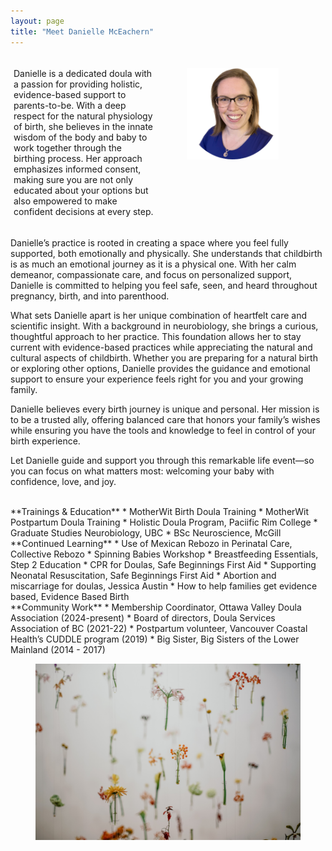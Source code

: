 ```yaml
---
layout: page
title: "Meet Danielle McEachern"
---
```

<style>

/* Create three equal columns that floats next to each other */
.column {
  float: left;
  width: 45%;
  padding: 5px;
}

/* Clear floats after the columns */
.row:after {
  content: "";
  display: table;
  clear: both;

.center {
        text-align: center;
      }

@media screen and (max-width: 600px) {
        .column {
          width: 100%;
        }
      }
  
</style>

<div class="row">
  <div class="column">

  <p>Danielle is a dedicated doula with a passion for providing holistic, evidence-based support to parents-to-be. With a deep respect for the natural physiology of birth, she believes in the innate wisdom of the body and baby to work together through the birthing process. Her approach emphasizes informed consent, making sure you are not only educated about your options but also empowered to make confident decisions at every step.</p>

  </div>

  <div class="column">
  <div class="center">
    <figure>
      <img src="assets/images/Face.png" width="225" alt="Danielle's face, she has medium-length brown hair, blue eyes and glasses, and is smiling wide.">
    </figure>
  </div>
  </div>
</div>

 <p>Danielle’s practice is rooted in creating a space where you feel fully supported, both emotionally and physically. She understands that childbirth is as much an emotional journey as it is a physical one. With her calm demeanor, compassionate care, and focus on personalized support, Danielle is committed to helping you feel safe, seen, and heard throughout pregnancy, birth, and into parenthood.</p>

<p>What sets Danielle apart is her unique combination of heartfelt care and scientific insight. With a background in neurobiology, she brings a curious, thoughtful approach to her practice. This foundation allows her to stay current with evidence-based practices while appreciating the natural and cultural aspects of childbirth. Whether you are preparing for a natural birth or exploring other options, Danielle provides the guidance and emotional support to ensure your experience feels right for you and your growing family.</p>

<p>Danielle believes every birth journey is unique and personal. Her mission is to be a trusted ally, offering balanced care that honors your family’s wishes while ensuring you have the tools and knowledge to feel in control of your birth experience.</p>

<p>Let Danielle guide and support you through this remarkable life event—so you can focus on what matters most: welcoming your baby with confidence, love, and joy.</p>

<br>
**Trainings & Education**
* MotherWit Birth Doula Training
* MotherWit Postpartum Doula Training
* Holistic Doula Program, Paciific Rim College
* Graduate Studies Neurobiology, UBC
* BSc Neuroscience, McGill

<br>
**Continued Learning**
* Use of Mexican Rebozo in Perinatal Care, Collective Rebozo
* Spinning Babies Workshop
* Breastfeeding Essentials, Step 2 Education
* CPR for Doulas, Safe Beginnings First Aid
* Supporting Neonatal Resuscitation, Safe Beginnings First Aid
* Abortion and miscarriage for doulas, Jessica Austin
* How to help families get evidence based, Evidence Based Birth

<br>
**Community Work**
* Membership Coordinator, Ottawa Valley Doula Association (2024-present)
* Board of directors, Doula Services Association of BC (2021-22)
* Postpartum volunteer, Vancouver Coastal Health’s CUDDLE program (2019)
* Big Sister, Big Sisters of the Lower Mainland (2014 - 2017)

<figure>
  <img src="assets/images/bady-abbas-uZoR8U2hyiw-unsplash.jpg" />
</figure>
